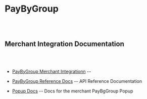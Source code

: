 
# PayByGroup

<br><br>

## Merchant Integration Documentation

<br><br>

- [PayByGroup Merchant Integrationn](/MerchantIntegration) --

- [PayByGroup Reference Docs](/PayByGroup_APIs)  --  API Reference Documentation

- [Popup Docs](/popup) -- Docs for the merchant PayBgGroup Popup
